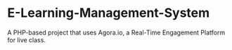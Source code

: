 # E-Learning-Management-System
A PHP-based project that uses Agora.io, a Real-Time Engagement Platform for live class.
